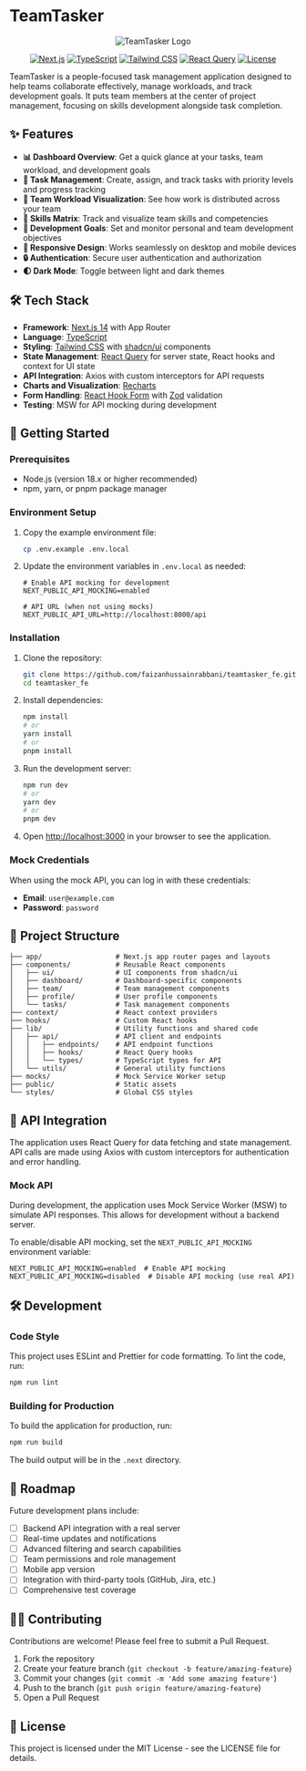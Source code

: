 # TeamTasker

<div align="center">

![TeamTasker Logo](public/logo.svg)

[![Next.js](https://img.shields.io/badge/Next.js-14-black?style=for-the-badge&logo=next.js)](https://nextjs.org/)
[![TypeScript](https://img.shields.io/badge/TypeScript-5-blue?style=for-the-badge&logo=typescript)](https://www.typescriptlang.org/)
[![Tailwind CSS](https://img.shields.io/badge/Tailwind-3-38B2AC?style=for-the-badge&logo=tailwind-css)](https://tailwindcss.com/)
[![React Query](https://img.shields.io/badge/React%20Query-5-FF4154?style=for-the-badge&logo=react-query)](https://tanstack.com/query/)
[![License](https://img.shields.io/badge/License-MIT-green?style=for-the-badge)](LICENSE)

</div>

TeamTasker is a people-focused task management application designed to help teams collaborate effectively, manage workloads, and track development goals. It puts team members at the center of project management, focusing on skills development alongside task completion.

## ✨ Features

- **📊 Dashboard Overview**: Get a quick glance at your tasks, team workload, and development goals
- **📝 Task Management**: Create, assign, and track tasks with priority levels and progress tracking
- **👥 Team Workload Visualization**: See how work is distributed across your team
- **🧠 Skills Matrix**: Track and visualize team skills and competencies
- **🎯 Development Goals**: Set and monitor personal and team development objectives
- **📱 Responsive Design**: Works seamlessly on desktop and mobile devices
- **🔒 Authentication**: Secure user authentication and authorization
- **🌓 Dark Mode**: Toggle between light and dark themes

## 🛠️ Tech Stack

- **Framework**: [Next.js 14](https://nextjs.org/) with App Router
- **Language**: [TypeScript](https://www.typescriptlang.org/)
- **Styling**: [Tailwind CSS](https://tailwindcss.com/) with [shadcn/ui](https://ui.shadcn.com/) components
- **State Management**: [React Query](https://tanstack.com/query/) for server state, React hooks and context for UI state
- **API Integration**: Axios with custom interceptors for API requests
- **Charts and Visualization**: [Recharts](https://recharts.org/)
- **Form Handling**: [React Hook Form](https://react-hook-form.com/) with [Zod](https://github.com/colinhacks/zod) validation
- **Testing**: MSW for API mocking during development

## 🚀 Getting Started

### Prerequisites

- Node.js (version 18.x or higher recommended)
- npm, yarn, or pnpm package manager

### Environment Setup

1. Copy the example environment file:
   ```bash
   cp .env.example .env.local
   ```

2. Update the environment variables in `.env.local` as needed:
   ```
   # Enable API mocking for development
   NEXT_PUBLIC_API_MOCKING=enabled

   # API URL (when not using mocks)
   NEXT_PUBLIC_API_URL=http://localhost:8000/api
   ```

### Installation

1. Clone the repository:
   ```bash
   git clone https://github.com/faizanhussainrabbani/teamtasker_fe.git
   cd teamtasker_fe
   ```

2. Install dependencies:
   ```bash
   npm install
   # or
   yarn install
   # or
   pnpm install
   ```

3. Run the development server:
   ```bash
   npm run dev
   # or
   yarn dev
   # or
   pnpm dev
   ```

4. Open [http://localhost:3000](http://localhost:3000) in your browser to see the application.

### Mock Credentials

When using the mock API, you can log in with these credentials:

- **Email**: `user@example.com`
- **Password**: `password`

## 📂 Project Structure

```
├── app/                  # Next.js app router pages and layouts
├── components/           # Reusable React components
│   ├── ui/               # UI components from shadcn/ui
│   ├── dashboard/        # Dashboard-specific components
│   ├── team/             # Team management components
│   ├── profile/          # User profile components
│   └── tasks/            # Task management components
├── context/              # React context providers
├── hooks/                # Custom React hooks
├── lib/                  # Utility functions and shared code
│   ├── api/              # API client and endpoints
│   │   ├── endpoints/    # API endpoint functions
│   │   ├── hooks/        # React Query hooks
│   │   └── types/        # TypeScript types for API
│   └── utils/            # General utility functions
├── mocks/                # Mock Service Worker setup
├── public/               # Static assets
└── styles/               # Global CSS styles
```

## 💬 API Integration

The application uses React Query for data fetching and state management. API calls are made using Axios with custom interceptors for authentication and error handling.

### Mock API

During development, the application uses Mock Service Worker (MSW) to simulate API responses. This allows for development without a backend server.

To enable/disable API mocking, set the `NEXT_PUBLIC_API_MOCKING` environment variable:

```
NEXT_PUBLIC_API_MOCKING=enabled  # Enable API mocking
NEXT_PUBLIC_API_MOCKING=disabled  # Disable API mocking (use real API)
```

## 🛠 Development

### Code Style

This project uses ESLint and Prettier for code formatting. To lint the code, run:

```bash
npm run lint
```

### Building for Production

To build the application for production, run:

```bash
npm run build
```

The build output will be in the `.next` directory.

## 📝 Roadmap

Future development plans include:

- [ ] Backend API integration with a real server
- [ ] Real-time updates and notifications
- [ ] Advanced filtering and search capabilities
- [ ] Team permissions and role management
- [ ] Mobile app version
- [ ] Integration with third-party tools (GitHub, Jira, etc.)
- [ ] Comprehensive test coverage

## 👮‍♂️ Contributing

Contributions are welcome! Please feel free to submit a Pull Request.

1. Fork the repository
2. Create your feature branch (`git checkout -b feature/amazing-feature`)
3. Commit your changes (`git commit -m 'Add some amazing feature'`)
4. Push to the branch (`git push origin feature/amazing-feature`)
5. Open a Pull Request

## 📜 License

This project is licensed under the MIT License - see the LICENSE file for details.
